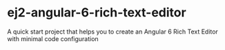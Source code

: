 # ej2-angular-6-rich-text-editor
A quick start project that helps you to create an Angular 6 Rich Text Editor with minimal code configuration
